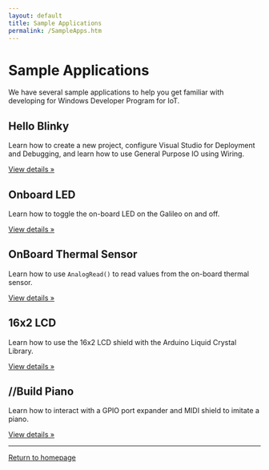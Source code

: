 ```yaml
---
layout: default
title: Sample Applications
permalink: /SampleApps.htm
---
```


<!-- Main jumbotron for a primary marketing message or call to action -->
<div class="jumbotron">
  <div class="container">
    <h1>Sample Applications</h1>
    <p>We have several sample applications to help you get familiar with developing for Windows Developer Program for IoT.</p>
  </div>
</div>

<div class="container">
  <!-- Example row of columns -->
  <div class="row">
    <div class="col-md-4">
      <h2>Hello Blinky</h2>
      <p>Learn how to create a new project, configure Visual Studio for Deployment and Debugging, and learn how to use General Purpose IO using Wiring.</p>
      <p><a class="btn btn-default" href="HelloBlinky.htm" role="button">View details &raquo;</a></p>
   </div>
   <div class="col-md-4">
      <h2>Onboard LED</h2>
      <p>Learn how to toggle the on-board LED on the Galileo on and off.</p>
      <p><a class="btn btn-default" href="OnBoardLED.htm" role="button">View details &raquo;</a></p>
    </div>
    <div class="col-md-4">
      <h2>OnBoard Thermal Sensor</h2>
      <p>Learn how to use <code>AnalogRead()</code> to read values from the on-board thermal sensor.</p>
      <p><a class="btn btn-default" href="OnBoardThermal.htm" role="button">View details &raquo;</a></p>
    </div> 
  </div>
  <div class="row">
    <div class="col-md-4">
      <h2>16x2 LCD</h2>
      <p>Learn how to use the 16x2 LCD shield with the Arduino Liquid Crystal Library.</p>
      <p><a class="btn btn-default" href="16x2LCD.htm" role="button">View details &raquo;</a></p>
    </div> 
    <div class="col-md-4">
      <h2>//Build Piano</h2>
      <p>Learn how to interact with a GPIO port expander and MIDI shield to imitate a piano.</p>
      <p><a class="btn btn-default" href="https://github.com/ms-iot/piano" role="button">View details &raquo;</a></p>
    </div> 
  </div>
  <hr/>

  <a class="btn btn-default" href="index.htm" role="button">Return to homepage</a>
